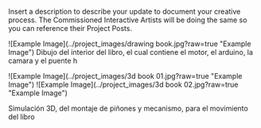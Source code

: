 Insert a description to describe your update to document your creative process. The Commissioned Interactive Artists will be doing the same so you can reference their Project Posts.

![Example Image](../project_images/drawing book.jpg?raw=true "Example Image")
Dibujo del interior del libro, el cual contiene el motor, el arduino, la camara y el puente h

![Example Image](../project_images/3d book 01.jpg?raw=true "Example Image")
![Example Image](../project_images/3d book 02.jpg?raw=true "Example Image")

Simulación 3D, del montaje de piñones y mecanismo, para el movimiento del libro
